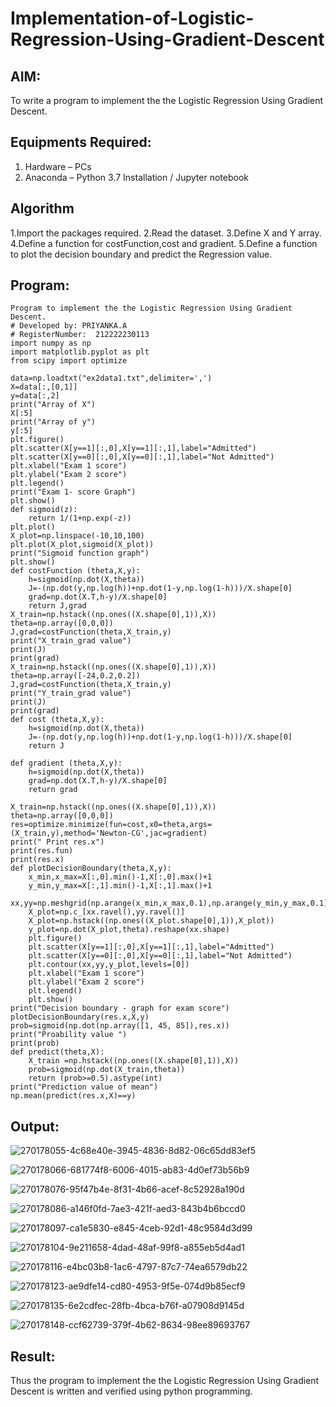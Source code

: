 # Implementation-of-Logistic-Regression-Using-Gradient-Descent

## AIM:
To write a program to implement the the Logistic Regression Using Gradient Descent.

## Equipments Required:
1. Hardware – PCs
2. Anaconda – Python 3.7 Installation / Jupyter notebook

## Algorithm

  1.Import the packages required.
  2.Read the dataset.
  3.Define X and Y array.
  4.Define a function for costFunction,cost and gradient.
  5.Define a function to plot the decision boundary and predict the Regression value.

## Program:
```
Program to implement the the Logistic Regression Using Gradient Descent.
# Developed by: PRIYANKA.A
# RegisterNumber:  212222230113
import numpy as np
import matplotlib.pyplot as plt
from scipy import optimize

data=np.loadtxt("ex2data1.txt",delimiter=',')
X=data[:,[0,1]]
y=data[:,2]
print("Array of X") 
X[:5]
print("Array of y") 
y[:5]
plt.figure()
plt.scatter(X[y==1][:,0],X[y==1][:,1],label="Admitted")
plt.scatter(X[y==0][:,0],X[y==0][:,1],label="Not Admitted")
plt.xlabel("Exam 1 score")
plt.ylabel("Exam 2 score")
plt.legend()
print("Exam 1- score Graph")
plt.show()
def sigmoid(z):
    return 1/(1+np.exp(-z))
plt.plot()
X_plot=np.linspace(-10,10,100)
plt.plot(X_plot,sigmoid(X_plot))
print("Sigmoid function graph")
plt.show()
def costFunction (theta,X,y):
    h=sigmoid(np.dot(X,theta))
    J=-(np.dot(y,np.log(h))+np.dot(1-y,np.log(1-h)))/X.shape[0]
    grad=np.dot(X.T,h-y)/X.shape[0]
    return J,grad
X_train=np.hstack((np.ones((X.shape[0],1)),X))
theta=np.array([0,0,0])
J,grad=costFunction(theta,X_train,y)
print("X_train_grad value")
print(J)
print(grad)
X_train=np.hstack((np.ones((X.shape[0],1)),X))
theta=np.array([-24,0.2,0.2])
J,grad=costFunction(theta,X_train,y)
print("Y_train_grad value")
print(J)
print(grad)
def cost (theta,X,y):
    h=sigmoid(np.dot(X,theta))
    J=-(np.dot(y,np.log(h))+np.dot(1-y,np.log(1-h)))/X.shape[0]
    return J

def gradient (theta,X,y):
    h=sigmoid(np.dot(X,theta))
    grad=np.dot(X.T,h-y)/X.shape[0]
    return grad 
   
X_train=np.hstack((np.ones((X.shape[0],1)),X))
theta=np.array([0,0,0])
res=optimize.minimize(fun=cost,x0=theta,args=(X_train,y),method='Newton-CG',jac=gradient)
print(" Print res.x")
print(res.fun)
print(res.x)   
def plotDecisionBoundary(theta,X,y):
    x_min,x_max=X[:,0].min()-1,X[:,0].max()+1
    y_min,y_max=X[:,1].min()-1,X[:,1].max()+1
    xx,yy=np.meshgrid(np.arange(x_min,x_max,0.1),np.arange(y_min,y_max,0.1))
    X_plot=np.c_[xx.ravel(),yy.ravel()]
    X_plot=np.hstack((np.ones((X_plot.shape[0],1)),X_plot))
    y_plot=np.dot(X_plot,theta).reshape(xx.shape)
    plt.figure()
    plt.scatter(X[y==1][:,0],X[y==1][:,1],label="Admitted")
    plt.scatter(X[y==0][:,0],X[y==0][:,1],label="Not Admitted")
    plt.contour(xx,yy,y_plot,levels=[0])
    plt.xlabel("Exam 1 score")
    plt.ylabel("Exam 2 score")
    plt.legend()
    plt.show()  
print("Decision boundary - graph for exam score")
plotDecisionBoundary(res.x,X,y)
prob=sigmoid(np.dot(np.array([1, 45, 85]),res.x))
print("Proability value ")
print(prob)
def predict(theta,X):
    X_train =np.hstack((np.ones((X.shape[0],1)),X))
    prob=sigmoid(np.dot(X_train,theta))
    return (prob>=0.5).astype(int)
print("Prediction value of mean")
np.mean(predict(res.x,X)==y)

```

## Output:

![270178055-4c68e40e-3945-4836-8d82-06c65dd83ef5](https://github.com/PriyankaAnnadurai/-Implementation-of-Logistic-Regression-Using-Gradient-Descent/assets/118351569/4903db55-4842-42e4-987e-cec0ace878e4)



![270178066-681774f8-6006-4015-ab83-4d0ef73b56b9](https://github.com/PriyankaAnnadurai/-Implementation-of-Logistic-Regression-Using-Gradient-Descent/assets/118351569/8b54bce9-0d54-4560-9768-0e2c1c682851)



![270178076-95f47b4e-8f31-4b66-acef-8c52928a190d](https://github.com/PriyankaAnnadurai/-Implementation-of-Logistic-Regression-Using-Gradient-Descent/assets/118351569/1bc0fe62-269a-4f78-b6c8-969293a6b29c)



![270178086-a146f0fd-7ae3-421f-aed3-843b4b6bccd0](https://github.com/PriyankaAnnadurai/-Implementation-of-Logistic-Regression-Using-Gradient-Descent/assets/118351569/426970ab-a3eb-4584-a5de-4d05c41ad825)



![270178097-ca1e5830-e845-4ceb-92d1-48c9584d3d99](https://github.com/PriyankaAnnadurai/-Implementation-of-Logistic-Regression-Using-Gradient-Descent/assets/118351569/d8a88daf-6410-482b-9aaa-8cc02e674fcc)



![270178104-9e211658-4dad-48af-99f8-a855eb5d4ad1](https://github.com/PriyankaAnnadurai/-Implementation-of-Logistic-Regression-Using-Gradient-Descent/assets/118351569/89e30d97-fc7b-4370-9df7-1757b3a22d07)



![270178116-e4bc03b8-1ac6-4797-87c7-74ea6579db22](https://github.com/PriyankaAnnadurai/-Implementation-of-Logistic-Regression-Using-Gradient-Descent/assets/118351569/69e18e12-9fd3-4394-b94d-6559206ba9b7)



![270178123-ae9dfe14-cd80-4953-9f5e-074d9b85ecf9](https://github.com/PriyankaAnnadurai/-Implementation-of-Logistic-Regression-Using-Gradient-Descent/assets/118351569/d9b28c22-f3be-4176-b115-7c003f831ed2)



![270178135-6e2cdfec-28fb-4bca-b76f-a07908d9145d](https://github.com/PriyankaAnnadurai/-Implementation-of-Logistic-Regression-Using-Gradient-Descent/assets/118351569/d4fdaf1f-0242-49ef-92bb-38899754cd96)



![270178148-ccf62739-379f-4b62-8634-98ee89693767](https://github.com/PriyankaAnnadurai/-Implementation-of-Logistic-Regression-Using-Gradient-Descent/assets/118351569/eb7aacb6-9f8c-4795-ab98-b015c60456c6)


## Result:
Thus the program to implement the the Logistic Regression Using Gradient Descent is written and verified using python programming.

